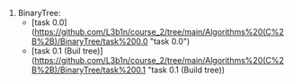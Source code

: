 1. BinaryTree:
   * [task 0.0] (https://github.com/L3b1n/course_2/tree/main/Algorithms%20(C%2B%2B)/BinaryTree/task%200.0 "task 0.0")
   * [task 0.1 (Buil tree)] (https://github.com/L3b1n/course_2/tree/main/Algorithms%20(C%2B%2B)/BinaryTree/task%200.1 "task 0.1 (Build tree))